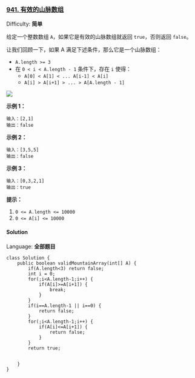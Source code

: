 ### [941\. 有效的山脉数组](https://leetcode-cn.com/problems/valid-mountain-array/)

Difficulty: **简单**


给定一个整数数组 `A`，如果它是有效的山脉数组就返回 `true`，否则返回 `false`。

让我们回顾一下，如果 A 满足下述条件，那么它是一个山脉数组：

*   `A.length >= 3`
*   在 `0 < i < A.length - 1` 条件下，存在 `i` 使得：
    *   `A[0] < A[1] < ... A[i-1] < A[i]`
    *   `A[i] > A[i+1] > ... > A[A.length - 1]`

![](https://assets.leetcode.com/uploads/2019/10/20/hint_valid_mountain_array.png)

**示例 1：**

```
输入：[2,1]
输出：false
```

**示例 2：**

```
输入：[3,5,5]
输出：false
```

**示例 3：**

```
输入：[0,3,2,1]
输出：true
```

**提示：**

1.  `0 <= A.length <= 10000`
2.  `0 <= A[i] <= 10000 `


#### Solution

Language: **全部题目**

```解法一：
​class Solution {
    public boolean validMountainArray(int[] A) {
        if(A.length<3) return false;
        int i = 0;
        for(;i<A.length-1;i++) {
            if(A[i]>=A[i+1]) {
                break;
            }
        }
        if(i==A.length-1 || i==0) {
            return false;
        }
        for(;i<A.length-1;i++) {
            if(A[i]<=A[i+1]) {
                return false;
            }
        }
        return true;

        
    }
}

```
